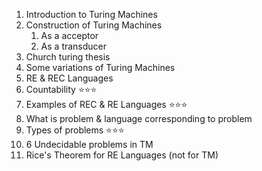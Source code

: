 1. Introduction to Turing Machines
2. Construction of Turing Machines
   1. As a acceptor
   2. As a transducer
3. Church turing thesis
4. Some variations of Turing Machines
5. RE & REC Languages
6. Countability ⭐⭐⭐
7. Examples of REC & RE Languages ⭐⭐⭐
8. What is problem & language corresponding to problem
9.  Types of problems ⭐⭐⭐
10. 6 Undecidable problems in TM
11. Rice's Theorem for RE Languages (not for TM)